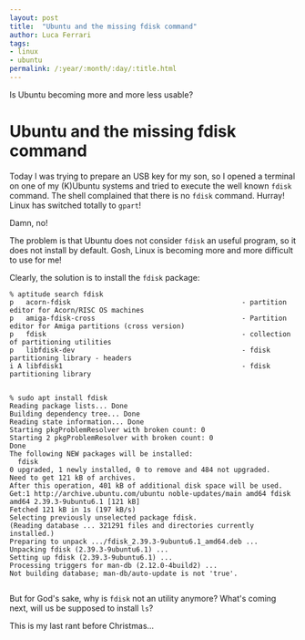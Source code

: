 ```yaml
---
layout: post
title:  "Ubuntu and the missing fdisk command"
author: Luca Ferrari
tags:
- linux
- ubuntu
permalink: /:year/:month/:day/:title.html
---
```

Is Ubuntu becoming more and more less usable?

# Ubuntu and the missing fdisk command

Today I was trying to prepare an USB key for my son, so I opened a terminal on one of my (K)Ubuntu systems and tried to execute the well known `fdisk` command.
The shell complained that there is no `fdisk` command. Hurray! Linux has switched totally to `gpart`!



Damn, no!


The problem is that Ubuntu does not consider `fdisk` an useful program, so it does not install by default.
Gosh, Linux is becoming more and more difficult to use for me!


Clearly, the solution is to install the `fdisk` package:


```
% aptitude search fdisk
p   acorn-fdisk                                          - partition editor for Acorn/RISC OS machines
p   amiga-fdisk-cross                                    - Partition editor for Amiga partitions (cross version)
p   fdisk                                                - collection of partitioning utilities
p   libfdisk-dev                                         - fdisk partitioning library - headers
i A libfdisk1                                            - fdisk partitioning library


% sudo apt install fdisk
Reading package lists... Done
Building dependency tree... Done
Reading state information... Done
Starting pkgProblemResolver with broken count: 0
Starting 2 pkgProblemResolver with broken count: 0
Done
The following NEW packages will be installed:
  fdisk
0 upgraded, 1 newly installed, 0 to remove and 484 not upgraded.
Need to get 121 kB of archives.
After this operation, 401 kB of additional disk space will be used.
Get:1 http://archive.ubuntu.com/ubuntu noble-updates/main amd64 fdisk amd64 2.39.3-9ubuntu6.1 [121 kB]
Fetched 121 kB in 1s (197 kB/s)
Selecting previously unselected package fdisk.
(Reading database ... 321291 files and directories currently installed.)
Preparing to unpack .../fdisk_2.39.3-9ubuntu6.1_amd64.deb ...
Unpacking fdisk (2.39.3-9ubuntu6.1) ...
Setting up fdisk (2.39.3-9ubuntu6.1) ...
Processing triggers for man-db (2.12.0-4build2) ...
Not building database; man-db/auto-update is not 'true'.


```



But for God's sake, why is `fdisk` not an utility anymore?
What's coming next, will us be supposed to install `ls`?


This is my last rant before Christmas...
